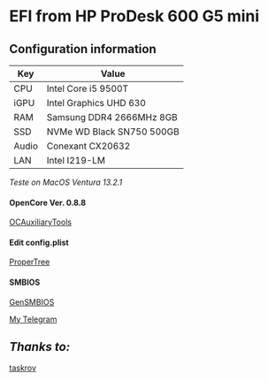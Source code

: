 # **EFI from HP ProDesk 600 G5 mini**



## Configuration information
Key | Value
--- | ---
CPU | Intel Core i5 9500T
iGPU | Intel Graphics UHD 630
RAM | Samsung DDR4 2666MHz 8GB
SSD | NVMe WD Black SN750 500GB 
Audio | Conexant CX20632
LAN | Intel I219-LM


*Teste on MacOS Ventura 13.2.1*



#### **OpenCore Ver. 0.8.8**
[ OCAuxiliaryTools](https://github.com/ic005k/OCAuxiliaryTools)
 
#### **Edit config.plist**
[ProperTree](https://github.com/corpnewt/ProperTree)
#### **SMBIOS**
[GenSMBIOS](https://github.com/corpnewt/GenSMBIOS)

[My Telegram](t.me/AlbertSario)

## ***Thanks to:***
[taskrov](https://www.tonymacx86.com/members/taskrov.243304/)
